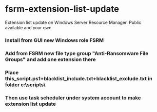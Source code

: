 # fsrm-extension-list-update
Extension list update on Windows Server Resource Manager. Public available and your own.
### Install from GUI new Windows role FSRM
### Add from FSRM new file type group "Anti-Ransomware File Groups" and add one extension there
### Place this_script.ps1+blacklist_include.txt+blacklist_exclude.txt in folder c:\scripts\
### Then use task scheduler under system account to make extension list update
